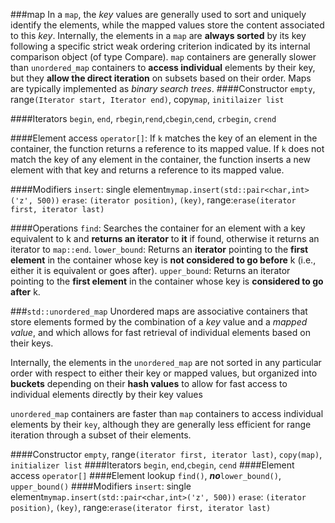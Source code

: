 ###map
In a `map`, the *key* values are generally used to sort and uniquely identify the elements, while the mapped values store the content associated to this *key*. 
Internally, the elements in a `map` are **always sorted** by its key following a specific strict weak ordering criterion indicated by its internal comparison object (of type Compare).
`map` containers are generally slower than `unordered_map` containers to **access individual** elements by their key, but they **allow the direct iteration** on subsets based on their order.
Maps are typically implemented as *binary search trees*.
####Constructor
`empty`, range`(Iterator start, Iterator end)`, copy`map`, `initilaizer list`

####Iterators
`begin`, `end`, `rbegin`,`rend`,`cbegin`,`cend`, `crbegin`, `crend`

####Element access
`operator[]`: 
If `k` matches the key of an element in the container, the function returns a reference to its mapped value. If `k` does not match the key of any element in the container, the function inserts a new element with that key and returns a reference to its mapped value.

####Modifiers
`insert`: single element`mymap.insert(std::pair<char,int>('z', 500))`
`erase`: `(iterator position)`, `(key)`, range:`erase(iterator first, iterator last)`

####Operations
`find`: Searches the container for an element with a key equivalent to k and **returns an iterator** to **it** if found, otherwise it returns an iterator to `map::end`.
`lower_bound`: Returns an **iterator** pointing to the **first element** in the container whose key is **not considered to go before** k (i.e., either it is equivalent or goes after).
`upper_bound`: Returns an iterator pointing to the **first element** in the container whose key is **considered to go after** k.



###`std::unordered_map`
Unordered maps are associative containers that store elements formed by the combination of a *key* value and a *mapped value*, and which allows for fast retrieval of individual elements based on their keys.

Internally, the elements in the `unordered_map` are not sorted in any particular order with respect to either their key or mapped values, but organized into **buckets** depending on their **hash values** to allow for fast access to individual elements directly by their key values

`unordered_map` containers are faster than `map` containers to access individual elements by their `key`, although they are generally less efficient for range iteration through a subset of their elements.

####Constructor
`empty`, range`(iterator first, iterator last)`, `copy(map)`, `initializer list`
####Iterators
`begin`, `end`,`cbegin`, `cend`
####Element access
`operator[]`
####Element lookup
`find()`, ***no***`lower_bound()`, `upper_bound()`
####Modifiers
`insert`: single element`mymap.insert(std::pair<char,int>('z', 500))`
`erase`: `(iterator position)`, `(key)`, range:`erase(iterator first, iterator last)`